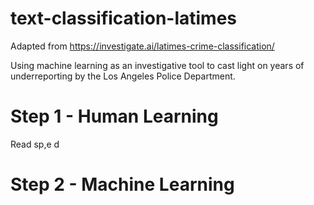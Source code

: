 # text-classification-latimes

Adapted from https://investigate.ai/latimes-crime-classification/

Using machine learning as an investigative tool to cast light on years of underreporting by the Los Angeles Police Department.


# Step 1 - Human Learning

Read sp,e d


# Step 2 - Machine Learning


